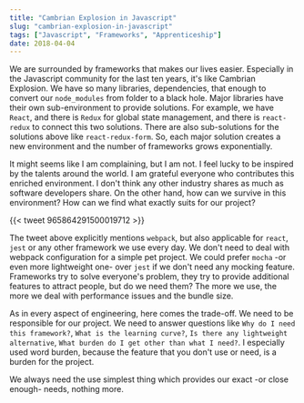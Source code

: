 ```yaml
---
title: "Cambrian Explosion in Javascript"
slug: "cambrian-explosion-in-javascript"
tags: ["Javascript", "Frameworks", "Apprenticeship"]
date: 2018-04-04
---
```


We are surrounded by frameworks that makes our lives easier. Especially in the Javascript community for the last ten years, it's like Cambrian Explosion. We have so many libraries, dependencies, that enough to convert our `node_modules` from folder to a black hole. Major libraries have their own sub-environment to provide solutions. For example, we have `React`, and there is `Redux` for global state management, and there is `react-redux` to connect this two solutions. There are also sub-solutions for the solutions above like `react-redux-form`. So, each major solution creates a new environment and the number of frameworks grows exponentially.

It might seems like I am complaining, but I am not. I feel lucky to be inspired by the talents around the world. I am grateful everyone who contributes this enriched environment. I don't think any other industry shares as much as software developers share. On the other hand, how can we survive in this environment? How can we find what exactly suits for our project?

{{< tweet 965864291500019712 >}}

The tweet above explicitly mentions `webpack`, but also applicable for `react`, `jest` or any other framework we use every day. We don't need to deal with webpack configuration for a simple pet project. We could prefer `mocha` -or even more lightweight one- over `jest` if we don't need any mocking feature. Frameworks try to solve everyone's problem, they try to provide additional features to attract people, but do we need them? The more we use, the more we deal with performance issues and the bundle size.

As in every aspect of engineering, here comes the trade-off. We need to be responsible for our project. We need to answer questions like `Why do I need this framework?`, `What is the learning curve?`, `Is there any lightweight alternative`, `What burden do I get other than what I need?`. I especially used word burden, because the feature that you don't use or need, is a burden for the project.

We always need the use simplest thing which provides our exact -or close enough- needs, nothing more.
